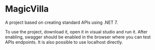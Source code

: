# MagicVilla

A project based on creating standard APIs using .NET 7.

To use the project, download it, open it in visual studio and run it. After enabling, swagger should be enabled in the browser where you can test APIs endpoints. It is also possible to use localhost directly.
